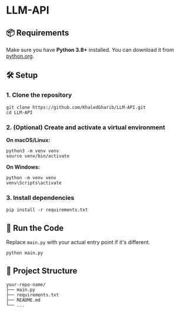 # LLM-API
## 📦 Requirements

Make sure you have **Python 3.8+** installed. You can download it from [python.org](https://www.python.org/downloads/).

## 🛠️ Setup

### 1. Clone the repository

    git clone https://github.com/KhaledGharib/LLM-API.git
    cd LLM-API

### 2. (Optional) Create and activate a virtual environment

**On macOS/Linux:**

    python3 -m venv venv
    source venv/bin/activate

**On Windows:**

    python -m venv venv
    venv\Scripts\activate

### 3. Install dependencies

    pip install -r requirements.txt

## 🚀 Run the Code

Replace `main.py` with your actual entry point if it's different.

    python main.py

## 📁 Project Structure

    your-repo-name/
    ├── main.py
    ├── requirements.txt
    ├── README.md
    └── ...
